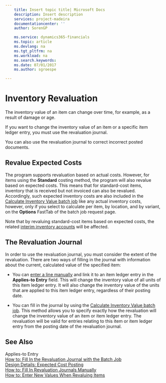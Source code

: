 ```yaml
---
    title: Insert topic title| Microsoft Docs
    description: Insert description
    services: project-madeira
    documentationcenter: ''
    author: SorenGP

    ms.service: dynamics365-financials
    ms.topic: article
    ms.devlang: na
    ms.tgt_pltfrm: na
    ms.workload: na
    ms.search.keywords:
    ms.date: 07/01/2017
    ms.author: sgroespe

---
```

# Inventory Revaluation
The inventory value of an item can change over time, for example, as a result of damage or age.  
  
 If you want to change the inventory value of an item or a specific item ledger entry, you must use the revaluation journal.  
  
 You can also use the revaluation journal to correct incorrect posted documents.  
  
## Revalue Expected Costs  
 The program supports revaluation based on actual costs. However, for items using the **Standard** costing method, the program will also revalue based on expected costs. This means that for standard-cost items, inventory that is received but not invoiced can also be revalued. Accordingly, such expected inventory costs are also included in the [Calculate Inventory Value batch job](../how-to-fill-in-the-revaluation-journal-with-the-batch-job.md) like any actual inventory costs, however, only if you select to calculate per item, by location, and by variant, on the **Options** FastTab of the batch job request page.  
  
 Note that by revaluing standard-cost items based on expected costs, the related [interim inventory accounts](../\($%20T_5813_5800%20Inventory%20Account%20\(Interim\)%20$\).md) will be affected.  
  
## The Revaluation Journal  
 In order to use the revaluation journal, you must consider the extent of the revaluation. There are two ways of filling in the journal with information about the current, calculated value of the specified item:  
  
-   You can [enter a line manually](../how-to-fill-in-revaluation-journals-manually.md) and link it to an item ledger entry in the **Applies-to Entry** field. This will change the inventory value of all units of this item ledger entry. It will also change the inventory value of the units that are applied to this item ledger entry, regardless of their posting date.  
  
-   You can fill in the journal by using the [Calculate Inventory Value batch job](../how-to-fill-in-the-revaluation-journal-with-the-batch-job.md). This method allows you to specify exactly how the revaluation will change the inventory value of an item or item ledger entry. The revaluation will be valid for entries relating to this item or item ledger entry from the posting date of the revaluation journal.  
  
## See Also  
 Applies-to Entry   
 [How to: Fill In the Revaluation Journal with the Batch Job](../how-to-fill-in-the-revaluation-journal-with-the-batch-job.md)   
 [Design Details: Expected Cost Posting](design-details-expected-cost-posting.md)   
 [How to: Fill In Revaluation Journals Manually](../how-to-fill-in-revaluation-journals-manually.md)   
 [How to: Enter New Values When Revaluing Items](../how-to-enter-new-values-when-revaluing-items.md)